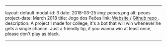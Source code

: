 ﻿---

layout: default
modal-id: 3
date: 2018-03-25
img: peoes.png
alt: peoes
project-date: March 2018
title: Jogo dos Peões
link: <a target="_blank" href="https://fabriciorby.me/jogoDosPeoes/"> Website </a> / <a target="_blank" href="https://github.com/fabriciorby/jogoDosPeoes/"> Github repo </a>.
description: A project I made for college, it's a bot that will win whenever he gets a single chance. Just a friendly tip, if you wanna win at least once, please don't play as black.

---
